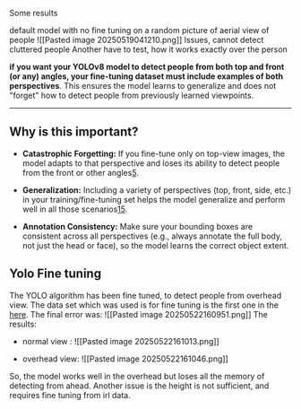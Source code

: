 
Some results 

default model with no fine tuning on a random picture of aerial view of people 
![[Pasted image 20250519041210.png]]
Issues, cannot detect cluttered people
Another have to test, how it works exactly over the person




**if you want your YOLOv8 model to detect people from both top and front (or any) angles, your fine-tuning dataset must include examples of both perspectives**. This ensures the model learns to generalize and does not "forget" how to detect people from previously learned viewpoints.

---

## Why is this important?

- **Catastrophic Forgetting:** If you fine-tune only on top-view images, the model adapts to that perspective and loses its ability to detect people from the front or other angles[5](https://blog.roboflow.com/how-to-train-yolov8-on-a-custom-dataset/).
    
- **Generalization:** Including a variety of perspectives (top, front, side, etc.) in your training/fine-tuning set helps the model generalize and perform well in all those scenarios[1](https://github.com/J3lly-Been/YOLOv8-HumanDetection)[5](https://blog.roboflow.com/how-to-train-yolov8-on-a-custom-dataset/).
    
- **Annotation Consistency:** Make sure your bounding boxes are consistent across all perspectives (e.g., always annotate the full body, not just the head or face), so the model learns the correct object extent.


## Yolo Fine tuning 

The YOLO algorithm has been fine tuned, to detect people from overhead view.
The data set which was used is for fine tuning is the first one in the [here](Datasets).
The final error was:
![[Pasted image 20250522160951.png]]
The results:
- normal view :
![[Pasted image 20250522161013.png]]


- overhead view:
![[Pasted image 20250522161046.png]]

So, the model works well in the overhead but loses all the memory of detecting from ahead.
Another issue is the height is not sufficient, and requires fine tuning from irl data.